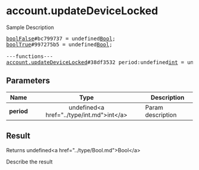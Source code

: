 # account.updateDeviceLocked

Sample Description

<pre>
<a href="../constructor/boolFalse">boolFalse</a>#bc799737 = undefined<a href="../type/Bool.md">Bool</a>;
<a href="../constructor/boolTrue">boolTrue</a>#997275b5 = undefined<a href="../type/Bool.md">Bool</a>;

---functions---
<a href="../method/account.updateDeviceLocked.md">account.updateDeviceLocked</a>#38df3532 period:undefined<a href="../type/int.md">int</a> = undefined<a href="../type/Bool.md">Bool</a>;
</pre>

## Parameters

| Name | Type | Description |
|------|:----:|-------------|
| **period** | undefined&lt;a href=&#34;../type/int.md&#34;&gt;int&lt;/a&gt; | Param description |

## Result

Returns undefined&lt;a href=&#34;../type/Bool.md&#34;&gt;Bool&lt;/a&gt;

Describe the result

